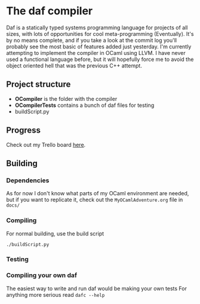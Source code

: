 # The daf compiler
Daf is a statically typed systems programming language for projects of all sizes, with lots of opportunities for cool meta-programming (Eventually).
It's by no means complete, and if you take a look at the commit log you'll probably see the most basic of features added just yesterday.
I'm currently attempting to implement the compiler in OCaml using LLVM. I have never used a functional language before, but it will hopefully force me to avoid the object oriented hell that was the previous C++ attempt.
  
## Project structure
- **OCompiler** is the folder with the compiler
- **OCompilerTests** contains a bunch of daf files for testing
- buildScript.py 

## Progress
Check out my Trello board [here](https://trello.com/b/bXCZLvBz "Daf trello board").


## Building
### Dependencies
As for now I don't know what parts of my OCaml environment are needed,
but if you want to replicate it, check out the `MyOCamlAdventure.org` file in `docs/`

### Compiling
For normal building, use the build script
```
./buildScript.py
```

### Testing

### Compiling your own daf
The easiest way to write and run daf would be making your own tests
For anything more serious read `dafc --help`

